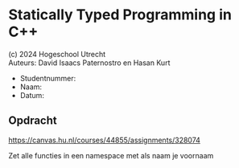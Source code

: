 

# Statically Typed Programming in C++

(c) 2024 Hogeschool Utrecht  
Auteurs: David Isaacs Paternostro en Hasan Kurt

* Studentnummer:
* Naam:
* Datum:

## Opdracht
https://canvas.hu.nl/courses/44855/assignments/328074



Zet alle functies in een namespace met als naam je voornaam